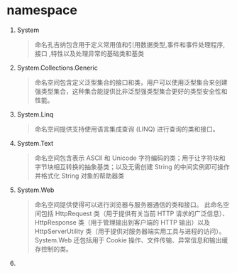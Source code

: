 # namespace

1. System
   > 命名孔吉纳包含用于定义常用值和引用数据类型,事件和事件处理程序,接口 ,特性以及处理异常的基础类和基类
2. System.Collections.Generic
   > 命名空间包含定义泛型集合的接口和类，用户可以使用泛型集合来创建强类型集合，这种集合能提供比非泛型强类型集合更好的类型安全性和性能。
3. System.Linq
   > 命名空间提供支持使用语言集成查询 (LINQ) 进行查询的类和接口。
4. System.Text
   > 命名空间包含表示 ASCII 和 Unicode 字符编码的类；用于让字符块和字节块相互转换的抽象基类；以及无需创建 String 的中间实例即可操作并格式化 String 对象的帮助器类
5. System.Web
   > 命名空间提供使得可以进行浏览器与服务器通信的类和接口。 此命名空间包括 HttpRequest 类（用于提供有关当前 HTTP 请求的广泛信息）、 HttpResponse 类（用于管理输出到客户端的 HTTP 输出）以及 HttpServerUtility 类（用于提供对服务器端实用工具与进程的访问）。 System.Web 还包括用于 Cookie 操作、文件传输、异常信息和输出缓存控制的类。
6. 